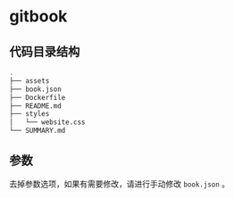 # gitbook

## 代码目录结构

```bash
.
├── assets
├── book.json
├── Dockerfile
├── README.md
├── styles
│   └── website.css
└── SUMMARY.md
```

## 参数

去掉参数选项，如果有需要修改，请进行手动修改 `book.json` 。